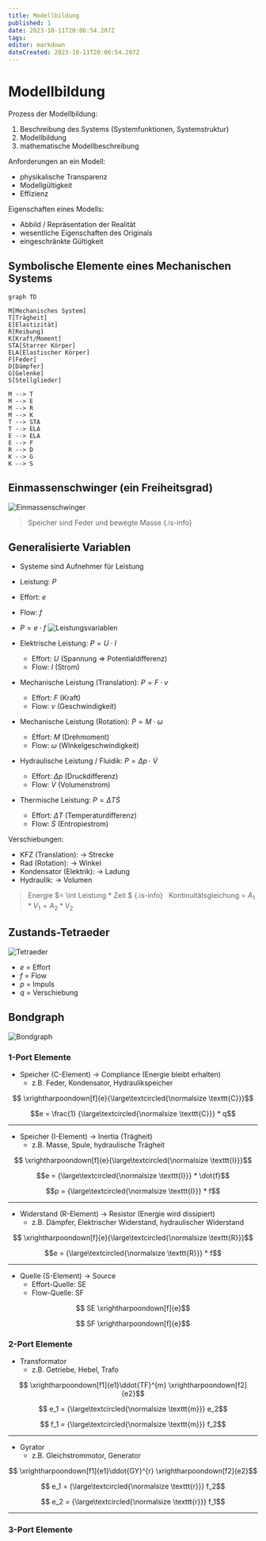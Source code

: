 ```yaml
---
title: Modellbildung
published: 1
date: 2023-10-11T20:06:54.207Z
tags: 
editor: markdown
dateCreated: 2023-10-11T20:06:54.207Z
---
```


# Modellbildung

Prozess der Modellbildung:

1. Beschreibung des Systems (Systemfunktionen, Systemstruktur)
2. Modellbildung
3. mathematische Modellbeschreibung

Anforderungen an ein Modell:

- physikalische Transparenz
- Modellgültigkeit
- Effizienz

Eigenschaften eines Modells:

- Abbild / Repräsentation der Realität
- wesentliche Eigenschaften des Originals
- eingeschränkte Gültigkeit

## Symbolische Elemente eines Mechanischen Systems

```mermaid
graph TD

M[Mechanisches System]
T[Trägheit]
E[Elastizität]
R[Reibung]
K[Kraft/Moment]
STA[Starrer Körper]
ELA[Elastischer Körper]
F[Feder]
D[Dämpfer]
G[Gelenke]
S[Stellglieder]

M --> T
M --> E
M --> R
M --> K
T --> STA
T --> ELA
E --> ELA
E --> F
R --> D
K --> G
K --> S
```

## Einmassenschwinger (ein Freiheitsgrad)

![Einmassenschwinger](Einmassenschwinger.png)

> Speicher sind Feder und bewegte Masse
{.is-info}

## Generalisierte Variablen

- Systeme sind Aufnehmer für Leistung
- Leistung: $P$
- Effort: $e$
- Flow: $f$
- $P = e \cdot f$
![Leistungsvariablen](Leistungsvariablen.png)

- Elektrische Leistung: $P = U \cdot I$
  - Effort: $U$ (Spannung => Potentialdifferenz)
  - Flow: $I$ (Strom)
- Mechanische Leistung (Translation): $P = F \cdot v$
  - Effort: $F$ (Kraft)
  - Flow: $v$ (Geschwindigkeit)
- Mechanische Leistung (Rotation): $P = M \cdot \omega$
  - Effort: $M$ (Drehmoment)
  - Flow: $\omega$ (Winkelgeschwindigkeit)
- Hydraulische Leistung / Fluidik: $P = \Delta p \cdot \dot{V}$
  - Effort: $\Delta p$ (Druckdifferenz)
  - Flow: $\dot{V}$ (Volumenstrom)
- Thermische Leistung: $P = \Delta T \dot{S}$
  - Effort: $\Delta T$ (Temperaturdifferenz)
  - Flow: $\dot{S}$ (Entropiestrom)

Verschiebungen:

- KFZ (Translation): -> Strecke
- Rad (Rotation): -> Winkel
- Kondensator (Elektrik): -> Ladung
- Hydraulik: -> Volumen

> Energie $= \int Leistung * Zeit $
{.is-info}
&nbsp;
> Kontinuitätsgleichung = $A_1 * V_1 = A_2 * V_2$

## Zustands-Tetraeder

![Tetraeder](Tetraeder.png)

- $e$ = Effort
- $f$ = Flow
- $p$ = Impuls
- $q$ = Verschiebung

## Bondgraph

![Bondgraph](Bondgraph.png)

### 1-Port Elemente

- Speicher (C-Element) -> Compliance (Energie bleibt erhalten)
  - z.B. Feder, Kondensator, Hydraulikspeicher

$$	\xrightharpoondown[f]{e}{\large\textcircled{\normalsize \texttt{C}}}$$

$$e = \frac{1} {\large\textcircled{\normalsize \texttt{C}}} * q$$

***

- Speicher (I-Element) -> Inertia (Trägheit)
  - z.B. Masse, Spule, hydraulische Trägheit

$$	\xrightharpoondown[f]{e}{\large\textcircled{\normalsize \texttt{I}}}$$

$$e = {\large\textcircled{\normalsize \texttt{I}}} * \dot{f}$$

$$p = {\large\textcircled{\normalsize \texttt{I}}} * f$$

***

- Widerstand (R-Element) -> Resistor (Energie wird dissipiert)
  - z.B. Dämpfer, Elektrischer Widerstand, hydraulischer Widerstand

$$	\xrightharpoondown[f]{e}{\large\textcircled{\normalsize \texttt{R}}}$$

$$e = {\large\textcircled{\normalsize \texttt{R}}} * f$$

***

- Quelle (S-Element) -> Source
  - Effort-Quelle: SE
  - Flow-Quelle: SF

$$ SE \xrightharpoondown[f]{e}$$

$$ SF \xrightharpoondown[f]{e}$$

### 2-Port Elemente

- Transformator
  - z.B. Getriebe, Hebel, Trafo

$$	\xrightharpoondown[f1]{e1}\ddot{TF}^{m} \xrightharpoondown[f2]{e2}$$

$$ e_1 = {\large\textcircled{\normalsize \texttt{m}}} e_2$$

$$ f_1 = {\large\textcircled{\normalsize \texttt{m}}} f_2$$
***

- Gyrator
  - z.B. Gleichstrommotor, Generator

$$	\xrightharpoondown[f1]{e1}\ddot{GY}^{r} \xrightharpoondown[f2]{e2}$$

$$ e_1 = {\large\textcircled{\normalsize \texttt{r}}} f_2$$

$$ e_2 = {\large\textcircled{\normalsize \texttt{r}}} f_1$$
***

### 3-Port Elemente
